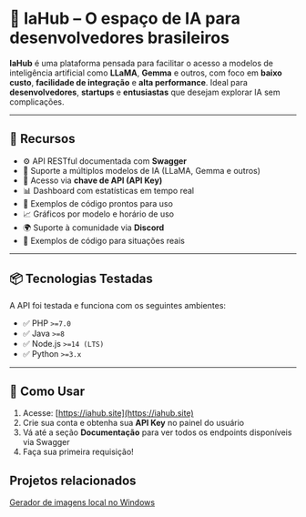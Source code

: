 # 🧠 IaHub – O espaço de IA para desenvolvedores brasileiros

**IaHub** é uma plataforma pensada para facilitar o acesso a modelos de inteligência artificial como **LLaMA**, **Gemma** e outros, com foco em **baixo custo**, **facilidade de integração** e **alta performance**. Ideal para **desenvolvedores**, **startups** e **entusiastas** que desejam explorar IA sem complicações.

---

## 🚀 Recursos

- ⚙️ API RESTful documentada com **Swagger**
- 🤖 Suporte a múltiplos modelos de IA (LLaMA, Gemma e outros)
- 🔐 Acesso via **chave de API (API Key)**
- 📊 Dashboard com estatísticas em tempo real
- 📘 Exemplos de código prontos para uso
- 📈 Gráficos por modelo e horário de uso
- 🌍 Suporte à comunidade via **Discord**
- 📝 Exemplos de código para situações reais

---

## 📦 Tecnologias Testadas

A API foi testada e funciona com os seguintes ambientes:

- ✅ PHP `>=7.0`
- ✅ Java `>=8`
- ✅ Node.js `>=14 (LTS)`
- ✅ Python `>=3.x`

---

## 🔧 Como Usar

1. Acesse: [https://iahub.site](https://iahub.site)
2. Crie sua conta e obtenha sua **API Key** no painel do usuário
3. Vá até a seção **Documentação** para ver todos os endpoints disponíveis via Swagger
4. Faça sua primeira requisição!

## Projetos relacionados
[Gerador de imagens local no Windows](https://github.com/ronald2329/IaHub-documentation/releases/download/Windows/IaHub.Setup.1.0.0.exe)

